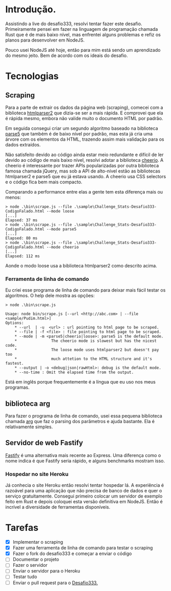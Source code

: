 # Introdução.

Assistindo a live do desafio333, resolvi tentar fazer este desafio.
Primeiramente pensei em fazer na linguagem de programação chamada Rust que é
de mais baixo nível, mas enfrentei alguns problemas e refiz os planos para
desenvolver em NodeJS.

Pouco usei NodeJS até hoje, então para mim está sendo um aprendizado do mesmo
jeito. Bem de acordo com os ideais do desafio.

# Tecnologias

## Scraping

Para a parte de extrair os dados da página web (scraping), comecei com a
biblioteca [htmlparser2](https://github.com/fb55/htmlparser2) que dizia-se ser
a mais rápida. E comprovei que ela é rápida mesmo, embora não valide muito o
documento HTML por padrão.

Em seguida consegui criar um segundo algoritmo baseado na biblioteca
[parse5](https://github.com/inikulin/parse5) que também é de baixo nível por
padrão, mas esta já cria uma árvore com os elementos da HTML, trazendo assim
mais validação para os dados extraídos.

Não satisfeito devido ao código ainda estar meio redundante e difícil de ler
devido ao código de mais baixo nível, resolvi adotar a biblioteca
[cheerio](https://github.com/cheeriojs/cheerio). A cheerio é interessante por
trazer APIs popularizadas por outra biblioteca famosa chamada jQuery, mas sob
a API de alto-nível estão as bibliotecas htmlparser2 e parse5 que eu já estava
usando. A cheerio usa CSS selectors e o código fica bem mais compacto.

Comparando a performance entre elas a gente tem esta diferença mais ou menos:

```
> node .\bin\scrape.js --file .\sample\Challenge_Stats-Desafio333-CodigoFalado.html --mode loose
[...]
Elapsed: 37 ms
> node .\bin\scrape.js --file .\sample\Challenge_Stats-Desafio333-CodigoFalado.html --mode parse5
[...]
Elapsed: 80 ms
> node .\bin\scrape.js --file .\sample\Challenge_Stats-Desafio333-CodigoFalado.html --mode cheerio
[...]
Elapsed: 112 ms
```

Aonde o modo loose usa a biblioteca htmlparser2 como descrito acima.

### Ferramenta de linha de comando

Eu criei esse programa de linha de comando para deixar mais fácil testar os
algoritmos. O help dele mostra as opções:

```
> node .\bin\scrape.js

Usage: node bin/scrape.js [--url <http://abc.com> | --file <sample/Pudim.html>]
Options:
    * --url  | -u  <url> : url pointing to html page to be scraped.
    * --file | -f <file> : file pointing to html page to be scraped.
    * --mode | -m <parse5|cheerio|loose>: parse5 is the default mode.
    *               The cheerio mode is slowest but has the nicest code.
    *               The loose mode uses htmlparser2 but doesn't pay too
    *               much attetion to the HTML structure and it's fastest.
    * --output | -o <debug|json|rawHtml>: debug is the default mode.
    * --no-time : Omit the elapsed time from the output.
```

Está em inglês porque frequentemente é a língua que eu uso nos meus programas.

## biblioteca arg

Para fazer o programa de linha de comando, usei essa pequena biblioteca chamada
[arg](https://github.com/zeit/arg) que faz o parsing dos parâmetros e ajuda
bastante. Ela é relativamente simples.

## Servidor de web Fastify 

[Fastify](https://github.com/fastify/fastify) é uma alternativa mais recente ao
Express. Uma diferença como o nome indica é que Fastify seria rápido, e alguns
benchmarks mostram isso.

### Hospedar no site Heroku

Já conhecia o site Heroku então resolvi tentar hospedar lá. A experiência é
razoável para uma aplicação que não precisa de banco de dados e quer o serviço
gratuitamente. Consegui primeiro colocar um servidor de exemplo feito em Rust
e depois coloquei esta versão definitiva em NodeJS. Então é incrível a
diversidade de ferramentas disponíveis.

# Tarefas

- [x] Implementar o scraping
- [x] Fazer uma ferramenta de linha de comando para testar o scraping
- [x] Fazer o fork do desafio333 e começar a enviar o código
- [ ] Documentar o projeto
- [ ] Fazer o servidor
- [ ] Enviar o servidor para o Heroku
- [ ] Testar tudo
- [ ] Enviar o pull request para o [Desafio333.](https://github.com/codigofalado/desafio333)
